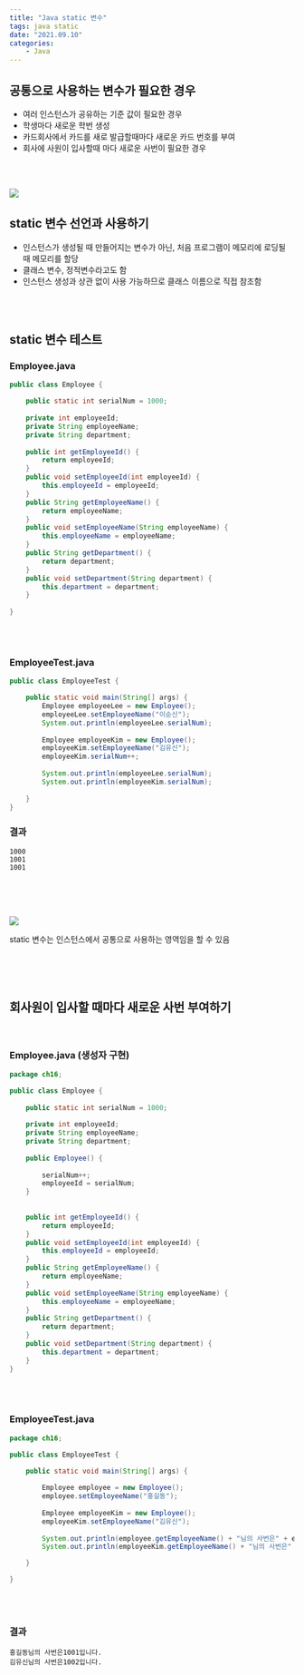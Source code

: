 ```yaml
---
title: "Java static 변수"
tags: java static
date: "2021.09.10"
categories: 
    - Java
---
```


## 공통으로 사용하는 변수가 필요한 경우
- 여러 인스턴스가 공유하는 기준 값이 필요한 경우
- 학생마다 새로운 학번 생성
- 카드회사에서 카드를 새로 발급할때마다 새로운 카드 번호를 부여
- 회사에 사원이 입사할때 마다 새로운 사번이 필요한 경우
<br>
<br>


![](https://gitlab.com/easyspubjava/javacoursework/-/raw/master/Chapter2/2-16/img/static.png)

## static 변수 선언과 사용하기
- 인스턴스가 생성될 때 만들어지는 변수가 아닌, 처음 프로그램이 메모리에 로딩될 때 메모리를 할당
- 클래스 변수, 정적변수라고도 함
- 인스턴스 생성과 상관 없이 사용 가능하므로 클래스 이름으로 직접 참조함
<br>
<br>

## static 변수 테스트

### Employee.java
```java
public class Employee {

	public static int serialNum = 1000;
	
	private int employeeId;
	private String employeeName;
	private String department;
		
	public int getEmployeeId() {
		return employeeId;
	}
	public void setEmployeeId(int employeeId) {
		this.employeeId = employeeId;
	}
	public String getEmployeeName() {
		return employeeName;
	}
	public void setEmployeeName(String employeeName) {
		this.employeeName = employeeName;
	}
	public String getDepartment() {
		return department;
	}
	public void setDepartment(String department) {
		this.department = department;
	}
	
}
```
<br>
<br>

### EmployeeTest.java
```java
public class EmployeeTest {

	public static void main(String[] args) {
		Employee employeeLee = new Employee();
		employeeLee.setEmployeeName("이순신");
		System.out.println(employeeLee.serialNum);
		
		Employee employeeKim = new Employee();
		employeeKim.setEmployeeName("김유신");
		employeeKim.serialNum++;
		
		System.out.println(employeeLee.serialNum);
		System.out.println(employeeKim.serialNum);
		
	}
}
```

### 결과
```console
1000
1001
1001
```

<br>
<br>
<br>

![](https://gitlab.com/easyspubjava/javacoursework/-/raw/master/Chapter2/2-16/img/mem.png)

static 변수는 인스턴스에서 공통으로 사용하는 영역임을 할 수 있음

<br>
<br>
<br>

## 회사원이 입사할 때마다 새로운 사번 부여하기
<br>

### Employee.java (생성자 구현)

```java
package ch16;

public class Employee {
	
	public static int serialNum = 1000;
	
	private int employeeId;
	private String employeeName;
	private String department;
	
	public Employee() {
		
		serialNum++;
		employeeId = serialNum;
	}
	
	
	public int getEmployeeId() {
		return employeeId;
	}
	public void setEmployeeId(int employeeId) {
		this.employeeId = employeeId;
	}
	public String getEmployeeName() {
		return employeeName;
	}
	public void setEmployeeName(String employeeName) {
		this.employeeName = employeeName;
	}
	public String getDepartment() {
		return department;
	}
	public void setDepartment(String department) {
		this.department = department;
	}
}
```
<br>
<br>

### EmployeeTest.java

```java
package ch16;

public class EmployeeTest {

	public static void main(String[] args) {
		
		Employee employee = new Employee();
		employee.setEmployeeName("홍길동");
		
		Employee employeeKim = new Employee();
		employeeKim.setEmployeeName("김유신");
		
		System.out.println(employee.getEmployeeName() + "님의 사번은" + employee.getEmployeeId() + "입니다.");
		System.out.println(employeeKim.getEmployeeName() + "님의 사번은" + employeeKim.getEmployeeId() + "입니다.");

	}

}
```
<br>
<br>

### 결과
```console
홍길동님의 사번은1001입니다.
김유신님의 사번은1002입니다.
```